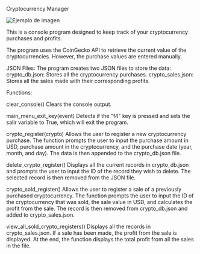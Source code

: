 Cryptocurrency Manager

![Ejemplo de imagen](imgages/crypto_manager_image.png)

This is a console program designed to keep track of your cryptocurrency purchases and profits. 

The program uses the CoinGecko API to retrieve the current value of the cryptocurrencies. 
However, the purchase values are entered manually.

JSON Files:
The program creates two JSON files to store the data:
crypto_db.json: Stores all the cryptocurrency purchases.
crypto_sales.json: Stores all the sales made with their corresponding profits.


Functions:

clear_console()
Clears the console output.

main_menu_exit_key(event)
Detects if the "f4" key is pressed and sets the salir variable to True, which will exit the program.

crypto_register(crypto)
Allows the user to register a new cryptocurrency purchase. 
The function prompts the user to input the purchase amount in USD, purchase amount in the cryptocurrency, 
and the purchase date (year, month, and day). The data is then appended to the crypto_db.json file.

delete_crypto_register()
Displays all the current records in crypto_db.json and prompts the user to input the ID of the record they wish to delete. 
The selected record is then removed from the JSON file.

crypto_sold_register()
Allows the user to register a sale of a previously purchased cryptocurrency. 
The function prompts the user to input the ID of the cryptocurrency that was sold, 
the sale value in USD, and calculates the profit from the sale. The record is then 
removed from crypto_db.json and added to crypto_sales.json.

view_all_sold_crypto_registers()
Displays all the records in crypto_sales.json. If a sale has been made, the profit from the sale is displayed. 
At the end, the function displays the total profit from all the sales in the file.
